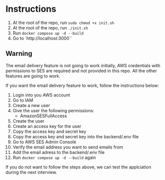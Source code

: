 # Instructions

1. At the root of the repo, run `sudo chmod +x init.sh`
2. At the root of the repo, run `./init.sh`
3. Run `docker compose up -d --build`
4. Go to `http://localhost:3000``

## Warning

The email delivery feature is not going to work initially, AWS credentials with permissions to SES are required and not provided in this repo. All the other features are going to work.

If you want the email delivery feature to work, follow the instructions below:

1. Login into you AWS account
2. Go to IAM
3. Create a new user
4. Give the user the following permissions:
    - AmazonSESFullAccess
5. Create the user
6. Create an access key for the user
7. Copy the access key and secret key
8. Copy the access key and secret key into the backend/.env file
9. Go to AWS SES Admin Console
10. Verify the email address you want to send emails from
11. Add the email adress to the backend/.env file
12. Run `docker compose up -d --build` again

If you do not want to follow the steps above, we can test the applciation during the next interview.
